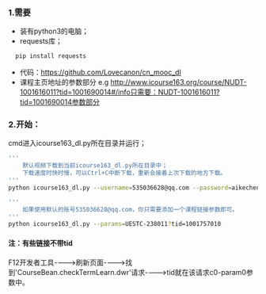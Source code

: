 ### 1.需要
* 装有python3的电脑；
* requests库；
```bash
  pip install requests
```
* 代码：https://github.com/Lovecanon/cn_mooc_dl
* 课程主页地址的参数部分
e.g http://www.icourse163.org/course/NUDT-1001616011?tid=1001690014#/info只需要：NUDT-1001616011?tid=1001690014参数部分


### 2.开始：
cmd进入icourse163_dl.py所在目录并运行；
```bash
'''
    默认视频下载到当前icourse163_dl.py所在目录中；
    下载速度时快时慢，可以Ctrl+C中断下载，重新会接着上次下载的地方下载。
'''
python icourse163_dl.py --username=535036628@qq.com --password=aikechengp --params=UESTC-238011?tid=1001757010

'''
    如果使用默认的账号535036628@qq.com，你只需要添加一个课程链接参数即可。
'''
python icourse163_dl.py --params=UESTC-238011?tid=1001757010
```


#### 注：有些链接不带tid
F12开发者工具---->刷新页面---->找到'CourseBean.checkTermLearn.dwr'请求---->tid就在该请求c0-param0参数中。